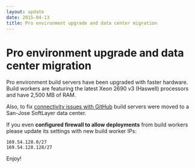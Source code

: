 ```yaml
---
layout: update
date: 2015-04-13
title: Pro environment upgrade and data center migration
---
```


# Pro environment upgrade and data center migration

Pro environment build servers have been upgraded with faster hardware. Build workers are featuring the latest Xeon 2690 v3 (Haswell) processors and have 2,500 MB of RAM.

Also, to fix [connectivity issues with GitHub](https://help.appveyor.com/discussions/problems/1906-sporadic-econnresets-during-npm-install-grunt-contrib-imagemin-connectivity-issues-to-github) build servers were moved to a San-Jose SoftLayer data center.

If you even **configured firewall to allow deployments** from build workers please update its settings with new build worker IPs:

    169.54.128.0/27
    169.54.128.128/27

Enjoy!
